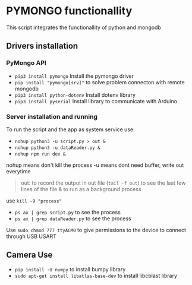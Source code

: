 # PYMONGO functionallity

This script integrates the functionallity of python and mongodb

## Drivers installation

### PyMongo API

- `pip3 install pymongo` Install the pymongo driver
- `pip install "pymongo[srv]"` to solve problem connecton with remote mongodb
- `pip3 install python-dotenv` Install dotenv library
- `pip3 install pyserial` Install library to communicate with Arduino

### Server installation and running

To run the script and the app as system service use:

- `nohup python3 -u script.py > out &`
- `nohup python3 -u dataReader.py &`
- `nohup npm run dev &`

nohup means don't kill the process
-u means dont need buffer, write out everytime

> out: to record the output in out file (`tail -f out`) to see the last few lines of the file
> & to run as a background process

use `kill -9 "process"`

- `ps ax | grep script.py` to see the process
- `ps ax | grep dataReader.py` to see the process

Use `sudo chmod 777 ttyACM0` to give permissions to the device to connect through USB USART

## Camera Use

- `pip install -U numpy` to install bumpy library
- `sudo apt-get install libatlas-base-dev` to install libcblast library

